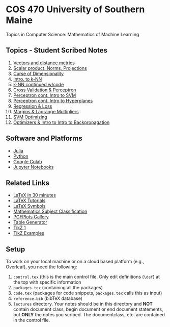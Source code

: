 # COS 470 University of Southern Maine
Topics in Computer Science: Mathematics of Machine Learning


## Topics - Student Scribed Notes
1. [Vectors and distance metrics](https://github.com/jamesquinlan/cos-470-usm/blob/main/lectures/1.tex)
2. [Scalar product, Norms, Projections](https://github.com/jamesquinlan/cos-470-usm/blob/main/lectures/2.tex)
3. [Curse of Dimensionality](https://github.com/jamesquinlan/cos-470-usm/blob/main/lectures/3.tex)
4. [Intro. to k-NN](https://github.com/jamesquinlan/cos-470-usm/blob/main/lectures/4.tex)
5. [k-NN continued w/code](https://github.com/jamesquinlan/cos-470-usm/blob/main/lectures/5.tex)
6. [Cross Validation & Perceptron](https://github.com/jamesquinlan/cos-470-usm/blob/main/lectures/6.tex)
7. [Perceptron cont. Intro to SVM](https://github.com/jamesquinlan/cos-470-usm/blob/main/lectures/7.tex)
8. [Perceptron cont. Intro to Hyperplanes](https://github.com/jamesquinlan/cos-470-usm/blob/main/lectures/8.tex)
9. [Regression & Loss](https://github.com/jamesquinlan/cos-470-usm/blob/main/lectures/9.tex)
10. [Margins & Lagrange Multipliers](https://github.com/jamesquinlan/cos-470-usm/blob/main/lectures/10.tex)
11. [SVM Optimizing](https://github.com/jamesquinlan/cos-470-usm/blob/main/lectures/11.tex)
12. [Optimizers & Intro to Intro to Backpropagation](https://github.com/jamesquinlan/cos-470-usm/blob/main/lectures/12.tex)

## Software and Platforms

* [Julia](https://julialang.org)
* [Python](https://www.python.org)
* [Google Colab](https://colab.research.google.com)
* [Jupyter Notebooks](https://jupyter.org)


## Related Links

* [LaTeX in 30 minutes](https://www.overleaf.com/learn/latex/Learn_LaTeX_in_30_minutes)
* [LaTeX Tutorials](https://www.overleaf.com/learn/latex/Tutorials)
* [LaTeX Symbols](https://www.cmor-faculty.rice.edu/~heinken/latex/symbols.pdf)
* [Mathematics Subject Classification](https://mathscinet.ams.org/mathscinet/msc/msc2020.html)
* [PGFPlots Gallery](https://pgfplots.sourceforge.net/gallery.html)
* [Table Generator](https://www.tablesgenerator.com)
* [TikZ 1](https://www.overleaf.com/learn/latex/TikZ_package)
* [TikZ Examples](https://texample.net)


## Setup

To work on your local machine or on a cloud based platform (e.g., Overleaf), you need the following:

1. `control.tex`  (this is the main control file.  Only edit definitions (`\def`) at the top with specific information
2. `packages.tex` (containing all the packages)
3. `code.tex`  (packages for code snippets, `packages.tex` calls this as input) 
4. `reference.bib` (bibTeX database)
5. `lectures` directory.  Your notes should be in this directory and **NOT** contain document class, begin document or end document statements, but **ONLY** the notes you scribed.  The documentclass, etc. are contained in the control file.
